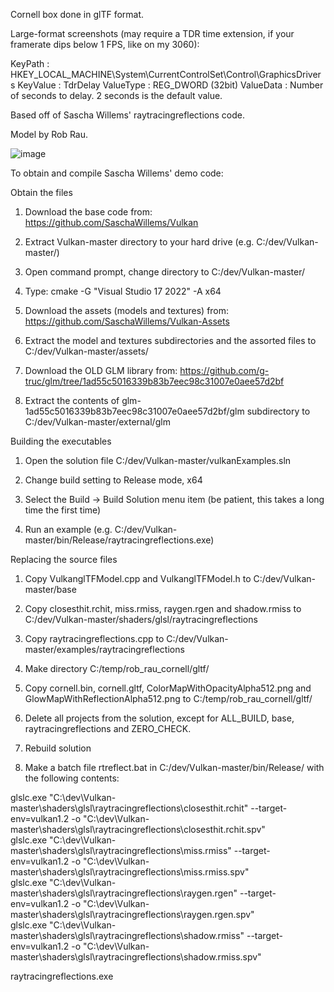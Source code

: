 Cornell box done in glTF format.

Large-format screenshots (may require a TDR time extension, if your framerate dips below 1 FPS, like on my 3060):

KeyPath : HKEY_LOCAL_MACHINE\System\CurrentControlSet\Control\GraphicsDrivers
KeyValue : TdrDelay
ValueType : REG_DWORD (32bit)
ValueData : Number of seconds to delay. 2 seconds is the default value.

Based off of Sascha Willems' raytracingreflections code.

Model by Rob Rau.

![image](https://github.com/sjhalayka/cornell_box_textured/assets/16404554/046527b3-82d5-4034-b701-ff651bb175d4)

To obtain and compile Sascha Willems' demo code:

Obtain the files

1) Download the base code from: https://github.com/SaschaWillems/Vulkan

2) Extract Vulkan-master directory to your hard drive (e.g. C:/dev/Vulkan-master/)

3) Open command prompt, change directory to C:/dev/Vulkan-master/

4) Type: cmake -G "Visual Studio 17 2022" -A x64

5) Download the assets (models and textures) from: https://github.com/SaschaWillems/Vulkan-Assets

6) Extract the model and textures subdirectories and the assorted files to C:/dev/Vulkan-master/assets/

7) Download the OLD GLM library from: https://github.com/g-truc/glm/tree/1ad55c5016339b83b7eec98c31007e0aee57d2bf

8) Extract the contents of glm-1ad55c5016339b83b7eec98c31007e0aee57d2bf/glm subdirectory to C:/dev/Vulkan-master/external/glm


Building the executables

1) Open the solution file C:/dev/Vulkan-master/vulkanExamples.sln

2) Change build setting to Release mode, x64

3) Select the Build -> Build Solution menu item (be patient, this takes a long time the first time)

4) Run an example (e.g. C:/dev/Vulkan-master/bin/Release/raytracingreflections.exe)


Replacing the source files

1) Copy VulkanglTFModel.cpp and VulkanglTFModel.h to C:/dev/Vulkan-master/base

2) Copy closesthit.rchit, miss.rmiss, raygen.rgen and shadow.rmiss to C:/dev/Vulkan-master/shaders/glsl/raytracingreflections

3) Copy raytracingreflections.cpp to C:/dev/Vulkan-master/examples/raytracingreflections

4) Make directory C:/temp/rob_rau_cornell/gltf/

5) Copy cornell.bin, cornell.gltf, ColorMapWithOpacityAlpha512.png and GlowMapWithReflectionAlpha512.png to C:/temp/rob_rau_cornell/gltf/

6) Delete all projects from the solution, except for ALL_BUILD, base, raytracingreflections and ZERO_CHECK.

7) Rebuild solution

8) Make a batch file rtreflect.bat in C:/dev/Vulkan-master/bin/Release/ with the following contents:

glslc.exe "C:\dev\Vulkan-master\shaders\glsl\raytracingreflections\closesthit.rchit"  --target-env=vulkan1.2 -o "C:\dev\Vulkan-master\shaders\glsl\raytracingreflections\closesthit.rchit.spv" <br>
glslc.exe "C:\dev\Vulkan-master\shaders\glsl\raytracingreflections\miss.rmiss" --target-env=vulkan1.2 -o "C:\dev\Vulkan-master\shaders\glsl\raytracingreflections\miss.rmiss.spv"<br>
glslc.exe "C:\dev\Vulkan-master\shaders\glsl\raytracingreflections\raygen.rgen" --target-env=vulkan1.2 -o "C:\dev\Vulkan-master\shaders\glsl\raytracingreflections\raygen.rgen.spv"<br>
glslc.exe "C:\dev\Vulkan-master\shaders\glsl\raytracingreflections\shadow.rmiss" --target-env=vulkan1.2 -o "C:\dev\Vulkan-master\shaders\glsl\raytracingreflections\shadow.rmiss.spv"<br>

raytracingreflections.exe





